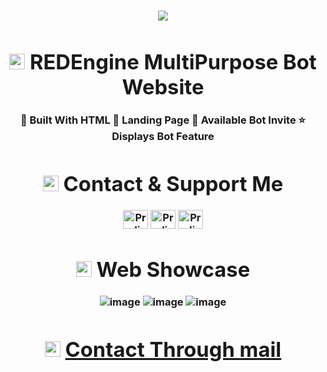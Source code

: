<h3 align="center">

![](https://media.discordapp.net/attachments/1323300555170385980/1324502302228349009/REDEngine.png?ex=67790b24&is=6777b9a4&hm=76e441cbcbff7a00ff19e43bc82a982c14e6591a633a12dce99598545bdcfde9&=&width=550&height=550)

<div>

<h3 align="center">

# <img src="https://raw.githubusercontent.com/Tarikul-Islam-Anik/Animated-Fluent-Emojis/master/Emojis/Objects/Link.png" alt="Link" width="25" height="25" /> REDEngine MultiPurpose Bot Website
<p>
🔭 Built With HTML
🌱 Landing Page
💫 Available Bot Invite
⭐ Displays Bot Feature

<div>

<h3 align="center">

# <img src="https://raw.githubusercontent.com/Tarikul-Islam-Anik/Animated-Fluent-Emojis/master/Emojis/Objects/Card%20Index%20Dividers.png" alt="Card Index Dividers" width="25" height="25" /> Contact & Support Me

<a href="https://dsc.gg/redenginedsc" target="blank"><img align="center" src="https://githubraw.com/rahuldkjain/github-profile-readme-generator/master/src/images/icons/Social/discord.svg" alt="ProdigyAPI" height="30" width="40" /></a>
<a href="https://www.youtube.com/@whatsupdwag" target="blank"><img align="center" src="https://githubraw.com/rahuldkjain/github-profile-readme-generator/master/src/images/icons/Social/youtube.svg" alt="ProdigyAPI" height="30" width="40" /></a>
<a href="https://github.com/Prodigy-API" target="blank"><img align="center" src="https://githubraw.com/rahuldkjain/github-profile-readme-generator/master/src/images/icons/Social/github.svg" alt="ProdigyAPI" height="30" width="40" /></a>

# <img src="https://raw.githubusercontent.com/Tarikul-Islam-Anik/Animated-Fluent-Emojis/master/Emojis/Objects/Electric%20Plug.png" alt="Electric Plug" width="25" height="25" /> Web Showcase
![image](https://media.discordapp.net/attachments/1323432529008656434/1324889791564873738/image.png?ex=6779cb45&is=677879c5&hm=636fa5b9c92072864f2630e326306384740db980764a676ed50a3acf6e2dd809&=&width=1389&height=701)
![image](https://media.discordapp.net/attachments/1323432529008656434/1323434270248665170/Screenshot_2024-12-30_183501.png?ex=67747fb6&is=67732e36&hm=5b0a5c456d4f487c8e814d71d9153e2cef0b156eccb4f5095f2d5dde232c0377&=&width=1391&height=700)
![image](https://media.discordapp.net/attachments/1323432529008656434/1324889877715751004/image.png?ex=6779cb5a&is=677879da&hm=eb7485c1408920787e2abc0708398d5ada0fdeb082b4491e44f1062562755bf7&=&width=1404&height=701)

# <img src="https://raw.githubusercontent.com/Tarikul-Islam-Anik/Animated-Fluent-Emojis/master/Emojis/Objects/Envelope%20with%20Arrow.png" alt="Envelope with Arrow" width="25" height="25" /> <a href="mailto:support.redengine@proton.me">Contact Through mail</a>
